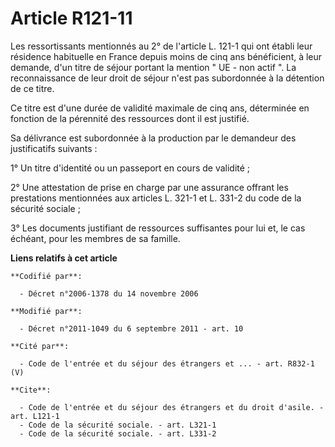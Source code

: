 # Article R121-11

Les ressortissants mentionnés au 2° de l'article L. 121-1 qui ont établi leur résidence habituelle en France depuis moins de
cinq ans bénéficient, à leur demande, d'un titre de séjour portant la mention " UE - non actif ". La reconnaissance de leur
droit de séjour n'est pas subordonnée à la détention de ce titre. 

Ce titre est d'une durée de validité maximale de cinq ans, déterminée en fonction de la pérennité des ressources dont il est
justifié. 

Sa délivrance est subordonnée à la production par le demandeur des justificatifs suivants : 

1° Un titre d'identité ou un passeport en cours de validité ; 

2° Une attestation de prise en charge par une assurance offrant les prestations mentionnées aux articles L. 321-1 et L. 331-2
du code de la sécurité sociale ; 

3° Les documents justifiant de ressources suffisantes pour lui et, le cas échéant, pour les membres de sa famille.

**Liens relatifs à cet article**

	**Codifié par**:

	  - Décret n°2006-1378 du 14 novembre 2006

	**Modifié par**:

	  - Décret n°2011-1049 du 6 septembre 2011 - art. 10

	**Cité par**:

	  - Code de l'entrée et du séjour des étrangers et ... - art. R832-1 (V)

	**Cite**:

	  - Code de l'entrée et du séjour des étrangers et du droit d'asile. - art. L121-1
	  - Code de la sécurité sociale. - art. L321-1
	  - Code de la sécurité sociale. - art. L331-2
